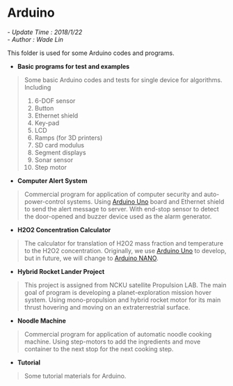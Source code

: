# Arduino
*- Update Time : 2018/1/22*  
*- Author : Wade Lin*

This folder is used for some Arduino codes and programs. 

-	**Basic programs for test and examples** 
>	Some basic Arduino codes and tests for single device for algorithms. Including  
> 	1.	6-DOF sensor  
>	2.	Button   
>	3.	Ethernet shield  
>	4.	Key-pad   
>	5.	LCD  
>	6.	Ramps (for 3D printers)  
>	7.	SD card modulus  
>	8. 	Segment displays  
>	9.	Sonar sensor  
>	10.	Step motor  

-	**Computer Alert System**
> Commercial program for application of computer security and auto-power-control systems. Using [Arduino Uno](https://store.arduino.cc/usa/arduino-uno-rev3) board and Ethernet shield to send the alert message to server. With end-stop sensor to detect the door-opened and buzzer device used as the alarm generator.  

-    **H2O2 Concentration Calculator**
> The calculator for translation of H2O2 mass fraction and temperature to the H2O2 concentration. Originally, we use [Arduino Uno](https://store.arduino.cc/usa/arduino-uno-rev3) to develop, but in future, we will change to [Arduino NANO](https://store.arduino.cc/usa/arduino-nano).

- **Hybrid Rocket Lander Project**
> This project is assigned from NCKU satellite Propulsion LAB. The main goal of program is developing a planet-exploration mission hover system. Using mono-propulsion and hybrid rocket motor for its main thrust hovering and moving on an extraterrestrial surface.  

-    **Noodle Machine**
> Commercial program for application of automatic noodle cooking machine. Using step-motors to add the ingredients and move container to the next stop for the next cooking step.

-	**Tutorial**
> Some tutorial materials for Arduino.


